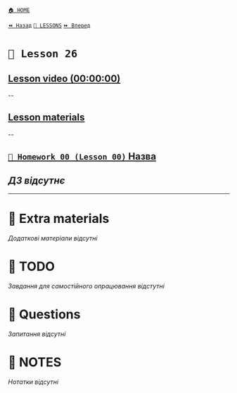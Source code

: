 [`🏠 HOME`](../../README.md)  

[`⏪ Назад`](../25/README.md)  [`📗 LESSONS`](../README.md)  [`⏩ Вперед`](../27/README.md)  

# `📗 Lesson 26`

## [Lesson video (00:00:00)]()

--

## [Lesson materials]()

--

## [`📕 Homework 00 (Lesson 00)` Назва]()  
*ДЗ відсутнє*
--

---

# 📘 Extra materials

*Додаткові матеріали відсутні*

# 📘 TODO
*Завдання для самостійного опрацювання відстутні*

# 📘 Questions
*Запитання відсутні*

# 📘 NOTES
*Нотатки відсутні*